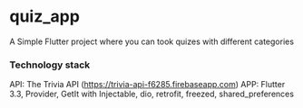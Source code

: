 # quiz_app

A Simple Flutter project where you can took quizes with different categories

### Technology stack

API: The Trivia API (https://trivia-api-f6285.firebaseapp.com)
APP: Flutter 3.3, Provider, GetIt with Injectable, dio, retrofit, freezed, shared_preferences
